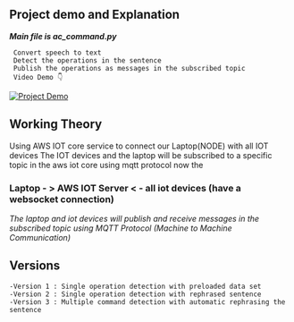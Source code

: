 ## Project demo and Explanation

_**Main file is ac_command.py**_

     Convert speech to text
     Detect the operations in the sentence
     Publish the operations as messages in the subscribed topic  
     Video Demo 👇
[![Project Demo](https://img.youtube.com/vi/kcUAadzDU4Q/0.jpg)](https://www.youtube.com/watch?v=kcUAadzDU4Q)

## Working Theory
Using AWS IOT core service to connect our Laptop(NODE) with all  IOT devices 
The IOT devices and the laptop will be subscribed to a specific topic in the aws iot core using mqtt protocol 
now the

 ### Laptop - >  AWS IOT Server < - all iot devices  (have a websocket connection) 
  
  _The laptop and iot devices  will publish and receive messages in the subscribed topic using MQTT Protocol (Machine to Machine Communication)_

  ## Versions

    -Version 1 : Single operation detection with preloaded data set 
    -Version 2 : Single operation detection with rephrased sentence 
    -Version 3 : Multiple command detection with automatic rephrasing the sentence 
    
  








